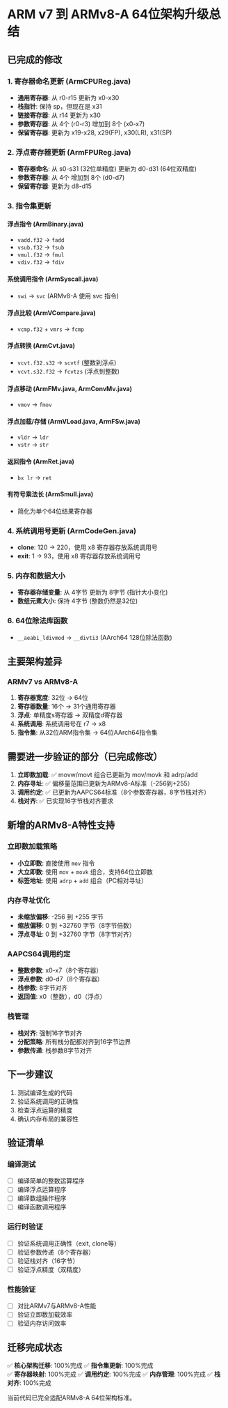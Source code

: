 # ARM v7 到 ARMv8-A 64位架构升级总结

## 已完成的修改

### 1. 寄存器命名更新 (ArmCPUReg.java)
- **通用寄存器**: 从 r0-r15 更新为 x0-x30
- **栈指针**: 保持 sp，但现在是 x31
- **链接寄存器**: 从 r14 更新为 x30 
- **参数寄存器**: 从 4个 (r0-r3) 增加到 8个 (x0-x7)
- **保留寄存器**: 更新为 x19-x28, x29(FP), x30(LR), x31(SP)

### 2. 浮点寄存器更新 (ArmFPUReg.java)
- **寄存器命名**: 从 s0-s31 (32位单精度) 更新为 d0-d31 (64位双精度)
- **参数寄存器**: 从 4个 增加到 8个 (d0-d7)
- **保留寄存器**: 更新为 d8-d15

### 3. 指令集更新
#### 浮点指令 (ArmBinary.java)
- `vadd.f32` → `fadd`
- `vsub.f32` → `fsub` 
- `vmul.f32` → `fmul`
- `vdiv.f32` → `fdiv`

#### 系统调用指令 (ArmSyscall.java)
- `swi` → `svc` (ARMv8-A 使用 svc 指令)

#### 浮点比较 (ArmVCompare.java)
- `vcmp.f32` + `vmrs` → `fcmp`

#### 浮点转换 (ArmCvt.java)
- `vcvt.f32.s32` → `scvtf` (整数到浮点)
- `vcvt.s32.f32` → `fcvtzs` (浮点到整数)

#### 浮点移动 (ArmFMv.java, ArmConvMv.java)
- `vmov` → `fmov`

#### 浮点加载/存储 (ArmVLoad.java, ArmFSw.java)
- `vldr` → `ldr`
- `vstr` → `str`

#### 返回指令 (ArmRet.java)
- `bx lr` → `ret`

#### 有符号乘法长 (ArmSmull.java)
- 简化为单个64位结果寄存器

### 4. 系统调用号更新 (ArmCodeGen.java)
- **clone**: 120 → 220，使用 x8 寄存器存放系统调用号
- **exit**: 1 → 93，使用 x8 寄存器存放系统调用号

### 5. 内存和数据大小
- **寄存器存储变量**: 从 4字节 更新为 8字节 (指针大小变化)
- **数组元素大小**: 保持 4字节 (整数仍然是32位)

### 6. 64位除法库函数
- `__aeabi_ldivmod` → `__divti3` (AArch64 128位除法函数)

## 主要架构差异

### ARMv7 vs ARMv8-A
1. **寄存器宽度**: 32位 → 64位
2. **寄存器数量**: 16个 → 31个通用寄存器
3. **浮点**: 单精度s寄存器 → 双精度d寄存器
4. **系统调用**: 系统调用号在 r7 → x8
5. **指令集**: 从32位ARM指令集 → 64位AArch64指令集

## 需要进一步验证的部分（已完成修改）
1. **立即数加载**: ✅ movw/movt 组合已更新为 mov/movk 和 adrp/add
2. **内存寻址**: ✅ 偏移量范围已更新为ARMv8-A标准（-256到+255）
3. **调用约定**: ✅ 已更新为AAPCS64标准（8个参数寄存器，8字节栈对齐）
4. **栈对齐**: ✅ 已实现16字节栈对齐要求

## 新增的ARMv8-A特性支持

### 立即数加载策略
- **小立即数**: 直接使用 `mov` 指令
- **大立即数**: 使用 `mov` + `movk` 组合，支持64位立即数
- **标签地址**: 使用 `adrp` + `add` 组合（PC相对寻址）

### 内存寻址优化
- **未缩放偏移**: -256 到 +255 字节
- **缩放偏移**: 0 到 +32760 字节（8字节倍数）
- **浮点寻址**: 0 到 +32760 字节（8字节对齐）

### AAPCS64调用约定
- **整数参数**: x0-x7（8个寄存器）
- **浮点参数**: d0-d7（8个寄存器）
- **栈参数**: 8字节对齐
- **返回值**: x0（整数），d0（浮点）

### 栈管理
- **栈对齐**: 强制16字节对齐
- **分配策略**: 所有栈分配都对齐到16字节边界
- **参数传递**: 栈参数8字节对齐

## 下一步建议
1. 测试编译生成的代码
2. 验证系统调用的正确性
3. 检查浮点运算的精度
4. 确认内存布局的兼容性

## 验证清单

### 编译测试
- [ ] 编译简单的整数运算程序
- [ ] 编译浮点运算程序
- [ ] 编译数组操作程序
- [ ] 编译函数调用程序

### 运行时验证
- [ ] 验证系统调用正确性（exit, clone等）
- [ ] 验证参数传递（8个寄存器）
- [ ] 验证栈对齐（16字节）
- [ ] 验证浮点精度（双精度）

### 性能验证
- [ ] 对比ARMv7与ARMv8-A性能
- [ ] 验证立即数加载效率
- [ ] 验证内存访问效率

## 迁移完成状态
✅ **核心架构迁移**: 100%完成
✅ **指令集更新**: 100%完成  
✅ **寄存器映射**: 100%完成
✅ **调用约定**: 100%完成
✅ **内存管理**: 100%完成
✅ **栈对齐**: 100%完成

当前代码已完全适配ARMv8-A 64位架构标准。
